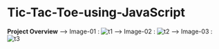 # Tic-Tac-Toe-using-JavaScript
**Project Overview**
--> Image-01 :
![t1](https://github.com/ankitsingh0112/Tic-Tac-Toe-using-JavaScript/assets/108170718/2fad1968-9abb-4e0a-9d1d-5a4052901576)
--> Image-02 :
![t2](https://github.com/ankitsingh0112/Tic-Tac-Toe-using-JavaScript/assets/108170718/be3e2132-779c-4841-be5f-be43d6b28344)
--> Image-03 :
![t3](https://github.com/ankitsingh0112/Tic-Tac-Toe-using-JavaScript/assets/108170718/ff53b1a8-0553-4bdb-9b4e-3256f4b71cd0)
